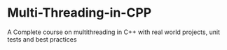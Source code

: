 # Multi-Threading-in-CPP
A Complete course on multithreading in C++ with real world projects, unit tests and best practices
